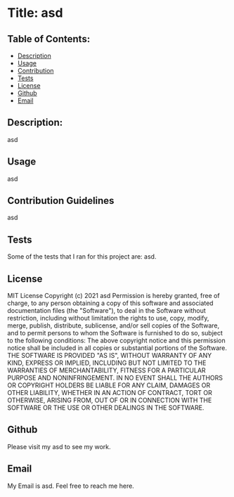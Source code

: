 # Title: asd

## Table of Contents:

* [Description](#Description)
* [Usage](#Usage)
* [Contribution](#Contribution)
* [Tests](#Tests)
* [License](#License)
* [Github](#Github)
* [Email](#Email)




<a name="#Description"></a>
## Description:
asd

<a name="#Usage"></a>
## Usage
asd

<a name="#Contribution"></a>
## Contribution Guidelines
asd

<a name="#Tests"></a>
## Tests
Some of the tests that I ran for this project are: asd.

<a name="#License"></a>
## License
MIT License
Copyright (c) 2021 asd
Permission is hereby granted, free of charge, to any person obtaining a copy
of this software and associated documentation files (the "Software"), to deal
in the Software without restriction, including without limitation the rights
to use, copy, modify, merge, publish, distribute, sublicense, and/or sell
copies of the Software, and to permit persons to whom the Software is
furnished to do so, subject to the following conditions:
The above copyright notice and this permission notice shall be included in all
copies or substantial portions of the Software.
THE SOFTWARE IS PROVIDED "AS IS", WITHOUT WARRANTY OF ANY KIND, EXPRESS OR
IMPLIED, INCLUDING BUT NOT LIMITED TO THE WARRANTIES OF MERCHANTABILITY,
FITNESS FOR A PARTICULAR PURPOSE AND NONINFRINGEMENT. IN NO EVENT SHALL THE
AUTHORS OR COPYRIGHT HOLDERS BE LIABLE FOR ANY CLAIM, DAMAGES OR OTHER
LIABILITY, WHETHER IN AN ACTION OF CONTRACT, TORT OR OTHERWISE, ARISING FROM,
OUT OF OR IN CONNECTION WITH THE SOFTWARE OR THE USE OR OTHER DEALINGS IN THE
SOFTWARE.

<a name="#GitHub"></a>
## Github
Please visit my asd to see my work.

<a name="#Email"></a>
## Email
My Email is asd. Feel free to reach me here.
